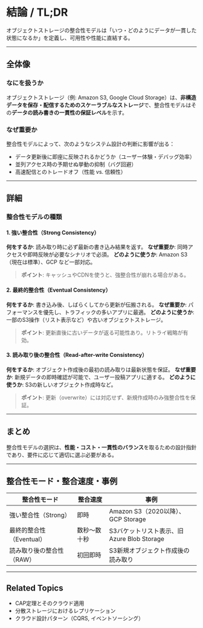 # 結論 / TL;DR

オブジェクトストレージの整合性モデルは「いつ・どのようにデータが一貫した状態になるか」を定義し、可用性や性能に直結する。

---

## 全体像

### なにを扱うか

オブジェクトストレージ（例: Amazon S3, Google Cloud Storage）は、**非構造データを保存・配信するためのスケーラブルなストレージ**で、整合性モデルはその**データの読み書きの一貫性の保証レベル**を示す。

### なぜ重要か

整合性モデルによって、次のようなシステム設計の判断に影響が出る：

* データ更新後に即座に反映されるかどうか（ユーザー体験・デバッグ効率）
* 並列アクセス時の予期せぬ挙動の抑制（バグ回避）
* 高速配信とのトレードオフ（性能 vs. 信頼性）

---

## 詳細

### 整合性モデルの種類

#### 1. 強い整合性（Strong Consistency）

**何をするか**: 読み取り時に必ず最新の書き込み結果を返す。
**なぜ重要か**: 同時アクセスや即時反映が必要なシナリオで必須。
**どのように使うか**: Amazon S3（現在は標準）、GCP など一部対応。

> **ポイント**: キャッシュやCDNを使うと、強整合性が崩れる場合がある。

#### 2. 最終的整合性（Eventual Consistency）

**何をするか**: 書き込み後、しばらくしてから更新が伝搬される。
**なぜ重要か**: パフォーマンスを優先し、トラフィックの多いアプリに最適。
**どのように使うか**: 一部のS3操作（リスト表示など）や古いオブジェクトストレージ。

> **ポイント**: 更新直後に古いデータが返る可能性あり。リトライ戦略が有効。

#### 3. 読み取り後の整合性（Read-after-write Consistency）

**何をするか**: オブジェクト作成後の最初の読み取りは最新状態を保証。
**なぜ重要か**: 新規データの即時確認が可能で、ユーザー投稿アプリに適する。
**どのように使うか**: S3の新しいオブジェクト作成時など。

> **ポイント**: 更新（overwrite）には対応せず、新規作成時のみ強整合性を保証。

---

## まとめ

整合性モデルの選択は、**性能・コスト・一貫性のバランス**を取るための設計指針であり、要件に応じて適切に選ぶ必要がある。

---

## 整合性モード・整合速度・事例

| 整合性モード           | 整合速度   | 事例                              |
| ---------------- | ------ | ------------------------------- |
| 強い整合性（Strong）    | 即時     | Amazon S3（2020以降）、GCP Storage   |
| 最終的整合性（Eventual） | 数秒〜数十秒 | S3バケットリスト表示、旧Azure Blob Storage |
| 読み取り後の整合性（RAW）   | 初回即時   | S3新規オブジェクト作成後の読み取り              |

---

## Related Topics

* CAP定理とそのクラウド適用
* 分散ストレージにおけるレプリケーション
* クラウド設計パターン（CQRS, イベントソーシング）
